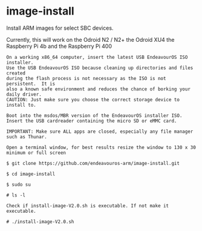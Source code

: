 # image-install
Install ARM images for select SBC devices.

Currently, this will work on the Odroid N2 / N2+ the Odroid XU4 the Raspberry Pi 4b and the Raspberry Pi 400

    
    On a working x86_64 computer, insert the latest USB EndeavourOS ISO installer.
    Use the USB EndeavourOS ISO because cleaning up directories and files created
    during the flash process is not necessary as the ISO is not persistent.  It is
    also a known safe environment and reduces the chance of borking your daily driver.
    CAUTION: Just make sure you choose the correct storage device to install to.
    
    Boot into the msdos/MBR version of the EndeavourOS installer ISO.
    Insert the USB cardreader containing the micro SD or eMMC card.
    
    IMPORTANT: Make sure ALL apps are closed, especially any file manager such as Thunar.
    
    Open a terminal window, for best results resize the window to 130 x 30 minimum or full screen
    
    $ git clone https://github.com/endeavouros-arm/image-install.git

    $ cd image-install

    $ sudo su

    # ls -l

    Check if install-image-V2.0.sh is executable. If not make it executable.

    # ./install-image-V2.0.sh
